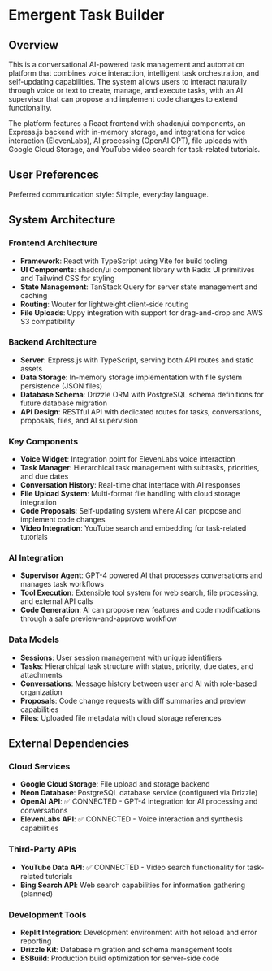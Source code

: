 # Emergent Task Builder

## Overview

This is a conversational AI-powered task management and automation platform that combines voice interaction, intelligent task orchestration, and self-updating capabilities. The system allows users to interact naturally through voice or text to create, manage, and execute tasks, with an AI supervisor that can propose and implement code changes to extend functionality.

The platform features a React frontend with shadcn/ui components, an Express.js backend with in-memory storage, and integrations for voice interaction (ElevenLabs), AI processing (OpenAI GPT), file uploads with Google Cloud Storage, and YouTube video search for task-related tutorials.

## User Preferences

Preferred communication style: Simple, everyday language.

## System Architecture

### Frontend Architecture
- **Framework**: React with TypeScript using Vite for build tooling
- **UI Components**: shadcn/ui component library with Radix UI primitives and Tailwind CSS for styling
- **State Management**: TanStack Query for server state management and caching
- **Routing**: Wouter for lightweight client-side routing
- **File Uploads**: Uppy integration with support for drag-and-drop and AWS S3 compatibility

### Backend Architecture
- **Server**: Express.js with TypeScript, serving both API routes and static assets
- **Data Storage**: In-memory storage implementation with file system persistence (JSON files)
- **Database Schema**: Drizzle ORM with PostgreSQL schema definitions for future database migration
- **API Design**: RESTful API with dedicated routes for tasks, conversations, proposals, files, and AI supervision

### Key Components
- **Voice Widget**: Integration point for ElevenLabs voice interaction
- **Task Manager**: Hierarchical task management with subtasks, priorities, and due dates
- **Conversation History**: Real-time chat interface with AI responses
- **File Upload System**: Multi-format file handling with cloud storage integration
- **Code Proposals**: Self-updating system where AI can propose and implement code changes
- **Video Integration**: YouTube search and embedding for task-related tutorials

### AI Integration
- **Supervisor Agent**: GPT-4 powered AI that processes conversations and manages task workflows
- **Tool Execution**: Extensible tool system for web search, file processing, and external API calls
- **Code Generation**: AI can propose new features and code modifications through a safe preview-and-approve workflow

### Data Models
- **Sessions**: User session management with unique identifiers
- **Tasks**: Hierarchical task structure with status, priority, due dates, and attachments
- **Conversations**: Message history between user and AI with role-based organization
- **Proposals**: Code change requests with diff summaries and preview capabilities
- **Files**: Uploaded file metadata with cloud storage references

## External Dependencies

### Cloud Services
- **Google Cloud Storage**: File upload and storage backend
- **Neon Database**: PostgreSQL database service (configured via Drizzle)
- **OpenAI API**: ✅ CONNECTED - GPT-4 integration for AI processing and conversations
- **ElevenLabs API**: ✅ CONNECTED - Voice interaction and synthesis capabilities

### Third-Party APIs
- **YouTube Data API**: ✅ CONNECTED - Video search functionality for task-related tutorials
- **Bing Search API**: Web search capabilities for information gathering (planned)

### Development Tools
- **Replit Integration**: Development environment with hot reload and error reporting
- **Drizzle Kit**: Database migration and schema management tools
- **ESBuild**: Production build optimization for server-side code